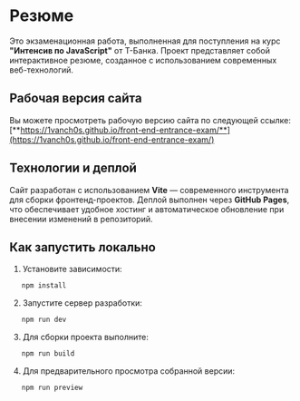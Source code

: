 # Резюме

Это экзаменационная работа, выполненная для поступления на курс **"Интенсив по JavaScript"** от Т-Банка. Проект представляет собой интерактивное резюме, созданное с использованием современных веб-технологий.

## Рабочая версия сайта
Вы можете просмотреть рабочую версию сайта по следующей ссылке:  
[**https://1vanch0s.github.io/front-end-entrance-exam/**](https://1vanch0s.github.io/front-end-entrance-exam/)

## Технологии и деплой
Сайт разработан с использованием **Vite** — современного инструмента для сборки фронтенд-проектов. Деплой выполнен через **GitHub Pages**, что обеспечивает удобное хостинг и автоматическое обновление при внесении изменений в репозиторий.

## Как запустить локально
1. Установите зависимости:
```bash
   npm install
```
2. Запустите сервер разработки:
```bash
   npm run dev
 ```
3. Для сборки проекта выполните:
```bash
   npm run build
```
4. Для предварительного просмотра собранной версии:
```bash
   npm run preview
```
   

   
